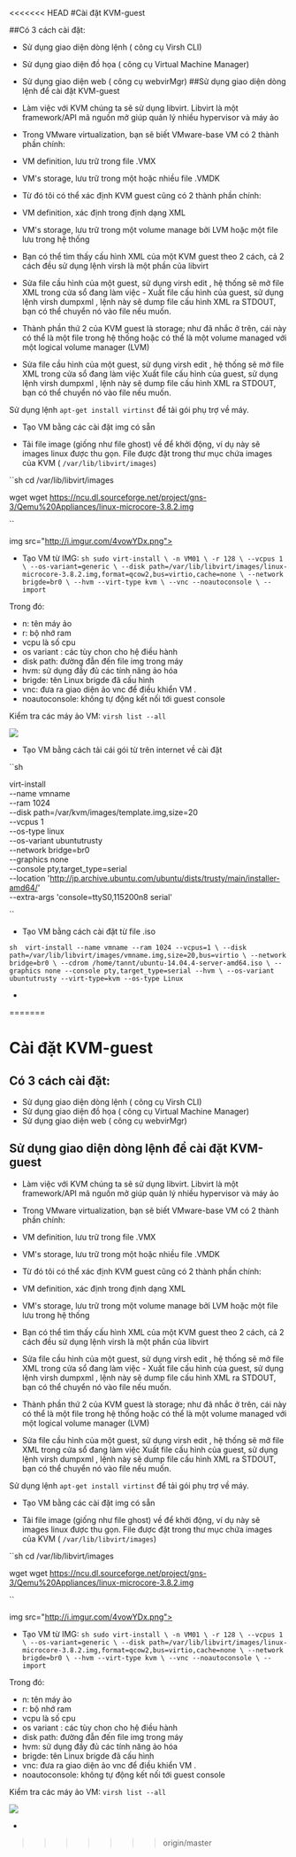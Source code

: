 <<<<<<< HEAD
#Cài đặt KVM-guest##Có 3 cách cài đặt:- Sử dụng giao diện dòng lệnh ( công cụ Virsh CLI)- Sử dụng giao diện đồ họa ( công cụ Virtual Machine Manager)- Sử dụng giao diện web ( công cụ webvirMgr)##Sử dụng giao diện dòng lệnh để cài đặt KVM-guest- Làm việc với KVM chúng ta sẽ sử dụng libvirt. Libvirt là một framework/API mã nguồn mở giúp quản lý nhiều hypervisor và máy ảo- Trong VMware virtualization, bạn sẽ biết VMware-base VM có 2 thành phần chính: - VM definition, lưu trữ trong file .VMX - VM's storage, lưu trữ trong một hoặc nhiều file .VMDK- Từ đó tôi có thể xác định KVM guest cũng có 2 thành phần chính: - VM definition, xác định trong định dạng XML - VM's storage, lưu trữ trong một volume manage bởi LVM hoặc một file lưu trong hệ thống- Bạn có thể tìm thấy cấu hình XML của một KVM guest theo 2 cách, cả 2 cách đều sử dụng lệnh virsh là một phần của libvirt - Sửa file cầu hình của một guest, sử dụng virsh edit <Name of guest VM>, hệ thống sẽ mở file XML trong cửa sổ đang làm việc - Xuất file cấu hình của guest, sử dụng lệnh virsh dumpxml <Name of guest VM>, lệnh này sẽ dump file cấu hình XML ra STDOUT, bạn có thể chuyển nó vào file nếu muốn. - Thành phần thứ 2 của KVM guest là storage; như đã nhắc ở trên, cái này có thể là một file trong hệ thống hoặc có thể là một volume managed với một logical volume manager (LVM) - Sửa file cầu hình của một guest, sử dụng virsh edit <Name of guest VM>, hệ thống sẽ mở file XML trong cửa sổ đang làm việcXuất file cấu hình của guest, sử dụng lệnh virsh dumpxml <Name of guest VM>, lệnh này sẽ dump file cấu hình XML ra STDOUT, bạn có thể chuyển nó vào file nếu muốn.Sử dụng lệnh ``apt-get install virtinst`` để tải gói phụ trợ về máy.- Tạo VM bằng các cài đặt img có sẵn - Tải file image (giống như file ghost) về để khởi động, ví dụ này sẽ images linux được thu gọn. File được đặt trong thư mục chứa images của KVM ( ``/var/lib/libvirt/images``)``shcd /var/lib/libvirt/imageswget wget https://ncu.dl.sourceforge.net/project/gns-3/Qemu%20Appliances/linux-microcore-3.8.2.img ``img src="http://i.imgur.com/4vowYDx.png">- Tạo VM từ IMG:``shsudo virt-install \     -n VM01 \     -r 128 \      --vcpus 1 \     --os-variant=generic \     --disk path=/var/lib/libvirt/images/linux-microcore-3.8.2.img,format=qcow2,bus=virtio,cache=none \     --network brigde=br0 \     --hvm --virt-type kvm \     --vnc --noautoconsole \     --import``Trong đó: - n: tên máy ảo- r: bộ nhớ ram- vcpu là số cpu- os variant : các tùy chon cho hệ điều hành- disk path: đường đẫn đến file img trong máy- hvm: sử dụng đầy đủ các tính năng ảo hóa- brigde: tên Linux brigde đã cấu hình- vnc: đưa ra giao diện ảo vnc để điều khiển VM .- noautoconsole: không tự động kết nối tới guest consoleKiểm tra các máy ảo VM: ``virsh list --all``<img src="http://i.imgur.com/6sGe5oQ.png">- Tạo VM bằng cách tải cái gói từ trên internet về cài đặt``shvirt-install \--name vmname \--ram 1024 \--disk path=/var/kvm/images/template.img,size=20 \--vcpus 1 \--os-type linux \--os-variant ubuntutrusty \--network bridge=br0 \--graphics none \--console pty,target_type=serial \--location 'http://jp.archive.ubuntu.com/ubuntu/dists/trusty/main/installer-amd64/' \--extra-args 'console=ttyS0,115200n8 serial'``- Tạo VM bằng cách cài đặt từ file .iso``sh virt-install --name vmname --ram 1024 --vcpus=1 \--disk path=/var/lib/libvirt/images/vmname.img,size=20,bus=virtio \--network bridge=br0 \--cdrom /home/tannt/ubuntu-14.04.4-server-amd64.iso \--graphics none --console pty,target_type=serial --hvm \--os-variant ubuntutrusty --virt-type=kvm --os-type Linux``-
=======
# Cài đặt KVM-guest

## Có 3 cách cài đặt:
- Sử dụng giao diện dòng lệnh ( công cụ Virsh CLI)
- Sử dụng giao diện đồ họa ( công cụ Virtual Machine Manager)
- Sử dụng giao diện web ( công cụ webvirMgr)
## Sử dụng giao diện dòng lệnh để cài đặt KVM-guest
- Làm việc với KVM chúng ta sẽ sử dụng libvirt. Libvirt là một framework/API mã nguồn mở giúp quản lý nhiều hypervisor và máy ảo

- Trong VMware virtualization, bạn sẽ biết VMware-base VM có 2 thành phần chính:

 - VM definition, lưu trữ trong file .VMX
 - VM's storage, lưu trữ trong một hoặc nhiều file .VMDK
- Từ đó tôi có thể xác định KVM guest cũng có 2 thành phần chính:

 - VM definition, xác định trong định dạng XML
 - VM's storage, lưu trữ trong một volume manage bởi LVM hoặc một file lưu trong hệ thống
- Bạn có thể tìm thấy cấu hình XML của một KVM guest theo 2 cách, cả 2 cách đều sử dụng lệnh virsh là một phần của libvirt
 - Sửa file cầu hình của một guest, sử dụng virsh edit <Name of guest VM>, hệ thống sẽ mở file XML trong cửa sổ đang làm việc - Xuất file cấu hình của guest, sử dụng lệnh virsh dumpxml <Name of guest VM>, lệnh này sẽ dump file cấu hình XML ra STDOUT, bạn có thể chuyển nó vào file nếu muốn.
 - Thành phần thứ 2 của KVM guest là storage; như đã nhắc ở trên, cái này có thể là một file trong hệ thống hoặc có thể là một volume managed với một logical volume manager (LVM)
 - Sửa file cầu hình của một guest, sử dụng virsh edit <Name of guest VM>, hệ thống sẽ mở file XML trong cửa sổ đang làm việc
Xuất file cấu hình của guest, sử dụng lệnh virsh dumpxml <Name of guest VM>, lệnh này sẽ dump file cấu hình XML ra STDOUT, bạn có thể chuyển nó vào file nếu muốn.

Sử dụng lệnh ``apt-get install virtinst`` để tải gói phụ trợ về máy.

- Tạo VM bằng các cài đặt img có sẵn

 - Tải file image (giống như file ghost) về để khởi động, ví dụ này sẽ images linux được thu gọn. File được đặt trong thư mục chứa images của KVM ( ``/var/lib/libvirt/images``)

``sh
cd /var/lib/libvirt/images

wget wget https://ncu.dl.sourceforge.net/project/gns-3/Qemu%20Appliances/linux-microcore-3.8.2.img

 ``

img src="http://i.imgur.com/4vowYDx.png">

- Tạo VM từ IMG:
``sh
sudo virt-install \
     -n VM01 \
     -r 128 \
      --vcpus 1 \
     --os-variant=generic \
     --disk path=/var/lib/libvirt/images/linux-microcore-3.8.2.img,format=qcow2,bus=virtio,cache=none \
     --network brigde=br0 \
     --hvm --virt-type kvm \
     --vnc --noautoconsole \
     --import
``

Trong đó: 
- n: tên máy ảo
- r: bộ nhớ ram
- vcpu là số cpu
- os variant : các tùy chon cho hệ điều hành
- disk path: đường đẫn đến file img trong máy
- hvm: sử dụng đầy đủ các tính năng ảo hóa
- brigde: tên Linux brigde đã cấu hình
- vnc: đưa ra giao diện ảo vnc để điều khiển VM .
- noautoconsole: không tự động kết nối tới guest console

Kiểm tra các máy ảo VM: ``virsh list --all``

<img src="http://i.imgur.com/6sGe5oQ.png">














-
>>>>>>> origin/master
